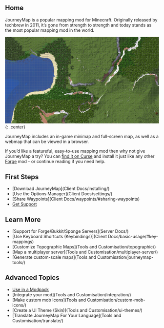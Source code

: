 ## **Home**

JourneyMap is a popular mapping mod for Minecraft. Originally released by techbrew in 2011, it’s gone from strength to strength and today stands as the most popular mapping mod in the world.

![Background](img/background.jpg){: .center}

JourneyMap includes an in-game minimap and full-screen map, as well as a webmap that can be viewed in a browser.

If you’d like a featureful, easy-to-use mapping mod then why not give JourneyMap a try? You can [find it on Curse](https://www.curseforge.com/minecraft/mc-mods/journeymap) and install it just like any other [Forge](https://forums.minecraftforge.net/) mod - or continue reading if you need help.

## **First Steps**

- [Download JourneyMap](Client Docs/installing/)
- [Use the Options Manager](Client Docs/settings/)
- [Share Waypoints](Client Docs/waypoints/#sharing-waypoints)
- [Get Support](About/support/)

## **Learn More**

- [Support for Forge/Bukkit/Sponge Servers](Server Docs/)
- [Use Keyboard Shortcuts (Keybindings)](Client Docs/basic-usage/#key-mappings)
- [Customize Topographic Maps](Tools and Customisation/topographic/)
- [Map a multiplayer server](Tools and Customisation/multiplayer-server/)
- [Generate custom-scale maps](Tools and Customisation/journeymap-tools/)

## **Advanced Topics**

- [Use in a Modpack](About/licensing/)
- [Integrate your mod](Tools and Customisation/integration/)
- [Make custom mob Icons](Tools and Customisation/custom-mob-icons/)
- [Create a UI Theme (Skin)](Tools and Customisation/ui-themes/)
- [Translate JourneyMap For Your Language](Tools and Customisation/translate/)
